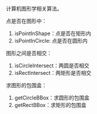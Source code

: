 计算机图形学相关算法。

点是否在图形中：

1. isPointInShape：点是否在矩形内
2. isPointInCircle: 点是否在圆形内

图形之间是否相交：

1. isCircleIntersect：两圆是否相交
2. isRectIntersect：两矩形是否相交

求图形的包围盒：

1. getCircleBBox：求圆形的包围盒
2. getRectBBox：求矩形的包围盒
